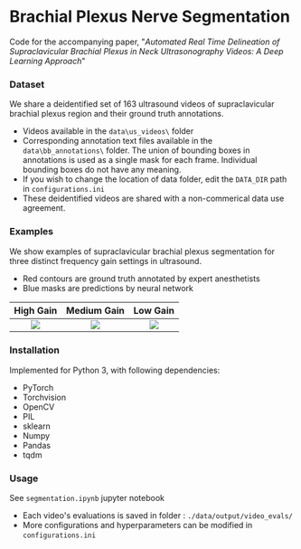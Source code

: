 # Brachial Plexus Nerve Segmentation

Code for the accompanying paper, "*Automated Real Time Delineation of Supraclavicular Brachial Plexus in Neck Ultrasonography Videos: A Deep Learning Approach*" 

### Dataset
We share a deidentified set of 163 ultrasound videos of supraclavicular brachial plexus region and their ground truth annotations.
- Videos available in the `data\us_videos\` folder
- Corresponding annotation text files available in the `data\bb_annotations\` folder. The union of bounding boxes in annotations is used as a single mask for each frame. Individual bounding boxes do not have any meaning.
- If you wish to change the location of data folder, edit the `DATA_DIR` path in `configurations.ini`
- These deidentified videos are shared with a non-commerical data use agreement.

### Examples

We show examples of supraclavicular brachial plexus segmentation for three distinct frequency gain settings in ultrasound.
- Red contours are ground truth annotated by expert anesthetists
- Blue masks are predictions by neural network

High Gain             |  Medium Gain          |  Low Gain
:-------------------------:|:-------------------------:|:-------------------------:
![](./other/high_gain.gif)  |  ![](./other/medium_gain.gif) |  ![](./other/Low_gain1.gif)

### Installation
Implemented for Python 3, with following dependencies:
- PyTorch
- Torchvision
- OpenCV
- PIL
- sklearn
- Numpy
- Pandas
- tqdm

### Usage
See `segmentation.ipynb` jupyter notebook
- Each video's evaluations is saved in folder :  `./data/output/video_evals/`
- More configurations and hyperparameters can be modified in `configurations.ini` 
